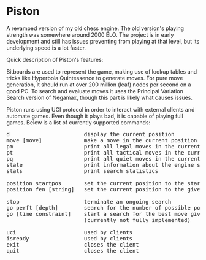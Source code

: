 # Piston

A revamped version of my old chess engine. The old version's playing strength was 
somewhere around 2000 ELO. The project is in early development and still has 
issues preventing from playing at that level, but its underlying speed is a lot 
faster.

Quick description of Piston's features:

Bitboards are used to represent the game, making use of lookup tables and
tricks like Hyperbola Quintessence to generate moves. For pure move generation, it 
should run at over 200 million (leaf) nodes per second on a good PC. To search and 
evaluate moves it uses the Principal Variation Search version of Negamax, though this 
part is likely what causes issues.

Piston runs using UCI protocol in order to interact with external clients and 
automate games. Even though it plays bad, it is capable of playing full games. 
Below is a list of currently supported commands:

<pre>
d                       display the current position
move [move]             make a move in the current position
pm                      print all legal moves in the current position
pt                      print all tactical moves in the current position
pq                      print all quiet moves in the current position
state                   print information about the engine state
stats                   print search statistics

position startpos       set the current position to the starting position
position fen [string]   set the current position to the given FEN string

stop                    terminate an ongoing search
go perft [depth]        search for the number of possible positions after [depth] moves
go [time constraint]    start a search for the best move given the time constraints
                        (currently not fully implemented)

uci                     used by clients
isready                 used by clients
exit                    closes the client
quit                    closes the client
</pre>

